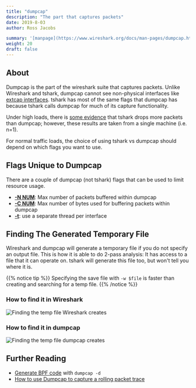 ```yaml
---
title: "dumpcap"
description: "The part that captures packets"
date: 2019-8-03
author: Ross Jacobs

summary: '[manpage](https://www.wireshark.org/docs/man-pages/dumpcap.html) | [Wireshark Docs](https://www.wireshark.org/docs/wsug_html_chunked/AppToolsdumpcap.html) | [code](https://github.com/wireshark/wireshark/blob/master/dumpcap.c)'
weight: 20
draft: false
---
```


## About

Dumpcap is the part of the wireshark suite that captures packets.
Unlike Wireshark and tshark, dumpcap cannot see non-physical interfaces like [extcap interfaces](/capture/sources/extcap_interfaces).
tshark has most of the same flags that dumpcap has because tshark calls dumpcap for much of its capture functionality.

Under high loads, there is [some evidence](https://www.networkcomputing.com/networking/wireshark-packet-capture-tshark-vs-dumpcap) that tshark drops more packets than dumpcap; however, these results
are taken from a single machine (i.e. n=1).

For normal traffic loads, the choice of using tshark vs dumpcap should depend on which flags you want to use.

## Flags Unique to Dumpcap

There are a couple of dumpcap (not tshark) flags that can be used to limit resource usage.

* <u>**-N NUM**</u>: Max number of packets buffered within dumpcap
* <u>**-C NUM**</u>: Max number of bytes used for buffering packets within dumpcap
* <u>**-t**</u>: use a separate thread per interface

## Finding The Generated Temporary File

Wireshark and dumpcap will generate a temporary file if you do not specify an output file. This is how it is able to do 2-pass analysis: It has access to a file that it can operate on. tshark will generate this file too, but won't tell you where it is.

{{% notice tip %}}
Specifying the save file with `-w $file` is faster than creating and searching for a temp file.
{{% /notice %}}

### How to find it in Wireshark

<img src="https://dl.dropboxusercontent.com/s/fb65vq02zmh9lyc/wireshark_temp_file.webp" alt="Finding the temp file Wireshark creates">

### How to find it in dumpcap

<img src="https://dl.dropboxusercontent.com/s/glu9t7c8ukgo19d/dumpcap_temp_file.png" alt="Finding the temp file dumpcap creates">

## Further Reading

* [Generate BPF code](/packetcraft/arcana/bpf_instructions) with `dumpcap -d`
* [How to use Dumpcap to capture a rolling packet trace](https://support.microfocus.com/kb/doc.php?id=7015122)
